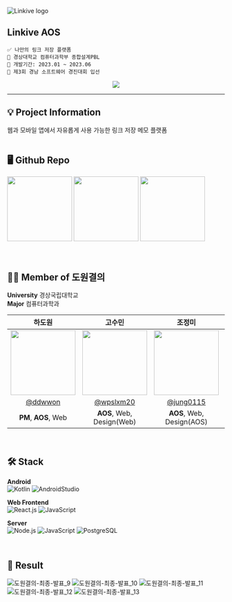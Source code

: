 <img alt="Linkive logo" src="https://github.com/jung0115/Linkive_AOS/assets/76805879/72fd9aeb-5547-4bd7-8143-c0a647feee43" />

## Linkive AOS
```
✅ 나만의 링크 저장 플랫폼
🏢 경상대학교 컴퓨터과학부 종합설계PBL
📅 개발기간: 2023.01 ~ 2023.06
🌟 제3회 경남 소프트웨어 경진대회 입선
```

<div align="center">
<a href="https://hits.seeyoufarm.com"><img src="https://hits.seeyoufarm.com/api/count/incr/badge.svg?url=https%3A%2F%2Fgithub.com%2Fjung0115%2FLinkive_AOS&count_bg=%23A49CFF&title_bg=%236368E3&icon=androidstudio.svg&icon_color=%23E7E7E7&title=Linkive+AOS&edge_flat=false"/></a>
</div>

---
  
## 💡 Project Information
<p align="left">웹과 모바일 앱에서 자유롭게 사용 가능한 링크 저장 메모 플랫폼<br/><br/></p>
  
## 🖥️ Github Repo
<div>
<a href="https://github.com/jung0115/Linkive_AOS"><img src="https://i.ibb.co/0yXPy6L/image-34.png" width="150px"/></a>
<a href="https://github.com/charBS0701/linkive-react"><img src="https://i.ibb.co/b5RPcY1/image-35.png" width="150px"/></a>
<a href="https://github.com/AFloppy/Linkive_Backend"><img src="https://i.ibb.co/6JM2GGg/node.png" width="150px"/></a>
</div>

<br/>
<br/>
  
## 🧑‍💻 Member of 도원결의
**University** 경상국립대학교  
**Major** 컴퓨터과학과  

| 하도원 | 고수민 | 조정미 | 김남혁 | 차봉석 |                                                                                                               
| :---: | :---: | :---: | :---: | :---: | 
| <img width="150px" src="https://avatars.githubusercontent.com/u/70639119?v=4"/> | <img width="150px" src="https://avatars.githubusercontent.com/u/72858039?v=4" /> | <img width="150px" src="https://avatars.githubusercontent.com/u/76805879?v=4" /> | <img width="150px" src="https://avatars.githubusercontent.com/u/11703271?v=4" /> | <img width="150px" src="https://avatars.githubusercontent.com/u/98582315?v=4" /> |
| [@ddwwon](https://github.com/ddwwon)  | [@wpslxm20](https://github.com/wpslxm20) |  [@jung0115](https://github.com/jung0115) | [@AFloppy](https://github.com/AFloppy) | [@charBS0701](https://github.com/charBS0701) |
| **PM**, **AOS**, Web | **AOS**, Web, Design(Web) | **AOS**, Web, Design(AOS) | **Server**, Web | **Server**, Web |

<br/>

## 🛠️ Stack
**Android**  
![Kotlin](https://img.shields.io/badge/Kotlin-A333F1??style=plastic&logo=kotlin&logoColor=white)
![AndroidStudio](https://img.shields.io/badge/Android_Studio-3DDC84??style=plastic&logo=android&logoColor=white)
  
**Web Frontend**  
![React.js](https://img.shields.io/badge/React.js-black??style=plastic&logo=react&logoColor=61DAFB)
![JavaScript](https://img.shields.io/badge/JavaScript-F7DF1E??style=plastic&logo=javascript&logoColor=white)
  
**Server**  
![Node.js](https://img.shields.io/badge/Node.js-80BD01??style=plastic&logo=node.js&logoColor=white)
![JavaScript](https://img.shields.io/badge/JavaScript-F7DF1E??style=plastic&logo=javascript&logoColor=white)
![PostgreSQL](https://img.shields.io/badge/PostgreSQL-254C7E??style=plastic&logo=postgresql&logoColor=white)

<br/>

## 🤗 Result
![도원결의-최종-발표_9](https://github.com/jung0115/Linkive_AOS/assets/76805879/6c759311-46bb-4ef4-97b8-61d09bcc6a43)
![도원결의-최종-발표_10](https://github.com/jung0115/Linkive_AOS/assets/76805879/79a45b3e-c940-428c-a689-f8f13d8293ca)
![도원결의-최종-발표_11](https://github.com/jung0115/Linkive_AOS/assets/76805879/76da16b2-2198-45bb-ad9c-3c809301bfd3)
![도원결의-최종-발표_12](https://github.com/jung0115/Linkive_AOS/assets/76805879/733fc05b-31d4-413c-8333-cbab88ff86bc)
![도원결의-최종-발표_13](https://github.com/jung0115/Linkive_AOS/assets/76805879/a168f5d4-d037-4a1c-99e2-d533094b7bf2)
